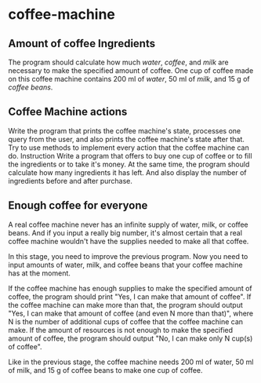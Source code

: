 # coffee-machine

## Amount of coffee Ingredients

The program should calculate how much _water_, _coffee_, 
and _milk_ are necessary to make the specified amount 
of coffee. One cup of coffee made on this coffee machine 
contains 200 ml of _water_, 50 ml of _milk_, and 15 g of 
_coffee beans_.

## Coffee Machine actions

Write the program that prints the coffee machine's state,
processes one query from the user, and also prints the 
coffee machine's state after that. Try to use methods to 
implement every action that the coffee machine can do.
Instruction
Write a program that offers to buy one cup of coffee or to 
fill the ingredients or to take it's money. At the same time, 
the program should calculate how many ingredients it has left.
And also display the number of ingredients before and after purchase.


## Enough coffee for everyone

A real coffee machine never has an infinite supply of water, 
milk, or coffee beans. And if you input a really big number, 
it's almost certain that a real coffee machine wouldn't have 
the supplies needed to make all that coffee.

In this stage, you need to improve the previous program. Now 
you need to input amounts of water, milk, and coffee beans 
that your coffee machine has at the moment.

If the coffee machine has enough supplies to make the specified 
amount of coffee, the program should print "Yes, I can make that 
amount of coffee". If the coffee machine can make more than that, 
the program should output "Yes, I can make that amount of coffee 
(and even N more than that)", where N is the number of additional 
cups of coffee that the coffee machine can make. If the amount 
of resources is not enough to make the specified amount of coffee, 
the program should output "No, I can make only N cup(s) of coffee".

Like in the previous stage, the coffee machine needs 200 ml of 
water, 50 ml of milk, and 15 g of coffee beans to make one cup 
of coffee.

